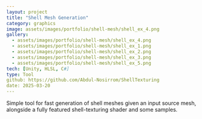 ```yaml
---
layout: project
title: "Shell Mesh Generation"
category: graphics
image: assets/images/portfolio/shell-mesh/shell_ex_4.png
gallery:
  - assets/images/portfolio/shell-mesh/shell_ex_4.png
  - assets/images/portfolio/shell-mesh/shell_ex_1.png
  - assets/images/portfolio/shell-mesh/shell_ex_2.png
  - assets/images/portfolio/shell-mesh/shell_ex_3.png
  - assets/images/portfolio/shell-mesh/shell_ex_5.png
tech: [Unity, HLSL, C#]
type: Tool
github: https://github.com/Abdul-Nosirrom/ShellTexturing
date: 2025-03-20
---
```


Simple tool for fast generation of shell meshes given an input source mesh, alongside a fully featured shell-texturing shader and some samples.